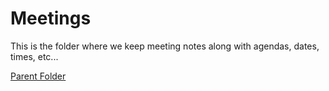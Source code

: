 # Meetings
This is the folder where we keep meeting notes along with agendas, dates, times, etc...

[Parent Folder](../WTX)
